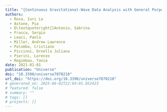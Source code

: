 ```yaml
---
title: "{Continuous Gravitational-Wave Data Analysis with General Purpose Computing on Graphic Processing Units}"
authors:
  - Rosa, Iuri La
  - Astone, Pia
  - D\textquoteright{}Antonio, Sabrina
  - Frasca, Sergio
  - Leaci, Paola
  - Miller, Andrew Lawrence
  - Palomba, Cristiano
  - Piccinni, Ornella Juliana
  - Pierini, Lorenzo
  - Regimbau, Tania
date: 2021-01-01
publication: "Universe"
doi: "10.3390/universe7070218"
url_doi: "https://doi.org/10.3390/universe7070218"
# generated_on: 2025-06-02T22:04:01.052423
# featured: false
# summary: ""
# tags: []
# projects: []
---
```

